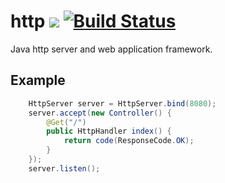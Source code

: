 # http ![](https://img.shields.io/github/license/mashape/apistatus.svg) [![Build Status](https://travis-ci.org/iitc/http.svg?branch=master)](https://travis-ci.org/iitc/http)
Java http server and web application framework.

## Example

```java
    HttpServer server = HttpServer.bind(8080);
    server.accept(new Controller() {
        @Get("/")
        public HttpHandler index() {
            return code(ResponseCode.OK);
        }
    });
    server.listen();
```